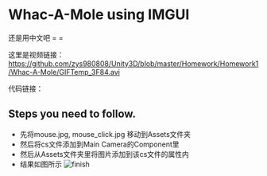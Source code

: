# Whac-A-Mole using IMGUI

还是用中文吧 = =

这里是视频链接：https://github.com/zys980808/Unity3D/blob/master/Homework/Homework1/Whac-A-Mole/GIFTemp_3F84.avi

代码链接：

## Steps you need to follow.

- 先将mouse.jpg, mouse_click.jpg 移动到Assets文件夹
- 然后将cs文件添加到Main Camera的Component里
- 然后从Assets文件夹里将图片添加到该cs文件的属性内
- 结果如图所示
![finish](https://github.com/zys980808/Unity3D/blob/master/Homework/Homework1/Whac-A-Mole/finish_screenshot.jpg)
